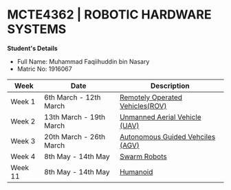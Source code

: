 # MCTE4362 | ROBOTIC HARDWARE SYSTEMS

**Student's Details** <br />
* Full Name: Muhammad Faqiihuddin bin Nasary <br />
* Matric No: 1916067 <br />

| Week | Date| Description |
| --- | --- | --- |
| Week 1  | 6th March - 12th March | [Remotely Operated Vehicles(ROV)](https://github.com/faqiihnsry/MCTE4362_RHS/blob/main/Week%201/Remoted%20Operated%20Vehicles%20(ROV).pdf)|
| Week 2  | 13th March - 19th March | [Unmanned Aerial Vehicle (UAV)](https://github.com/faqiihnsry/MCTE4362_RHS/blob/main/Week%202/MCTE%204362%20_%20UAV%20.pdf)|
| Week 3  | 20th March - 26th March | [Autonomous Guided Vehciles (AGV)](https://github.com/faqiihnsry/MCTE4362_RHS/blob/main/Week%203/MCTE%204362%20_%20AGV%20_%20AMR.pdf)|
| Week 4  | 8th May - 14th May | [Swarm Robots](https://github.com/faqiihnsry/MCTE4362_RHS/blob/main/Week%204/Swarm%20Robots.pdf) |
| Week 11  | 8th May - 14th May | [Humanoid](https://github.com/faqiihnsry/MCTE4362_RHS/blob/main/Week%204/Swarm%20Robots.pdf) |


